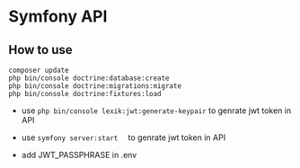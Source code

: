 # Symfony API

## How to use

```
composer update
php bin/console doctrine:database:create
php bin/console doctrine:migrations:migrate
php bin/console doctrine:fixtures:load
```

- use `php bin/console lexik:jwt:generate-keypair` to genrate jwt token in API
- use `symfony server:start  ` to genrate jwt token in API

- add JWT_PASSPHRASE in .env

